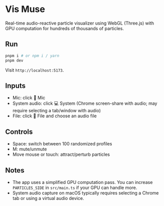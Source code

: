 # Vis Muse

Real-time audio-reactive particle visualizer using WebGL (Three.js) with GPU computation for hundreds of thousands of particles.

## Run

```bash
pnpm i # or npm i / yarn
pnpm dev
```

Visit `http://localhost:5173`.

## Inputs

- Mic: click 🎤 Mic
- System audio: click 💻 System (Chrome screen-share with audio; may require selecting a tab/window with audio)
- File: click 📁 File and choose an audio file

## Controls

- Space: switch between 100 randomized profiles
- M: mute/unmute
- Move mouse or touch: attract/perturb particles

## Notes

- The app uses a simplified GPU computation pass. You can increase `PARTICLES_SIDE` in `src/main.ts` if your GPU can handle more.
- System audio capture on macOS typically requires selecting a Chrome tab or using a virtual audio device.